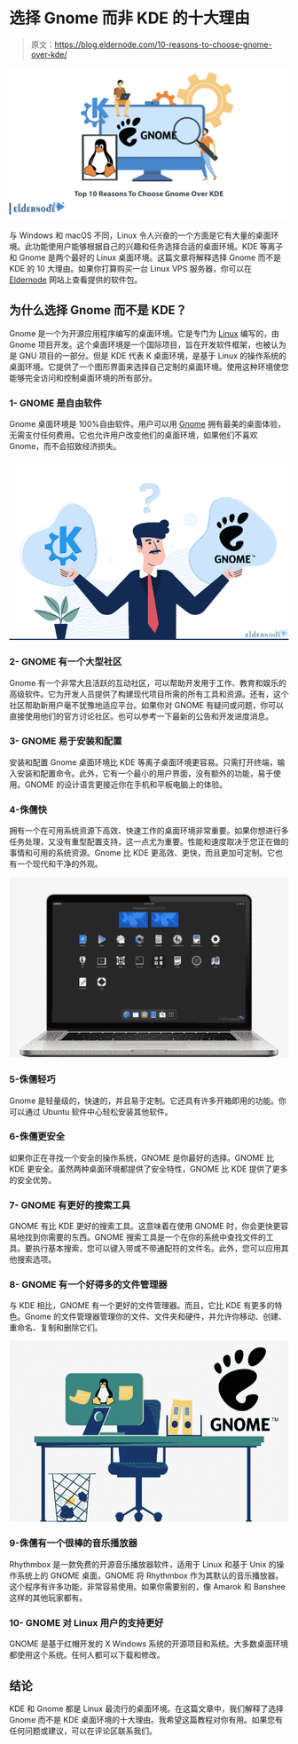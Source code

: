 # 选择 Gnome 而非 KDE 的十大理由

> 原文：<https://blog.eldernode.com/10-reasons-to-choose-gnome-over-kde/>

![Top 10 Reasons To Choose Gnome Over KDE](img/2a794c85f379f3018826353ebd6517a0.png)

与 Windows 和 macOS 不同，Linux 令人兴奋的一个方面是它有大量的桌面环境。此功能使用户能够根据自己的兴趣和任务选择合适的桌面环境。KDE 等离子和 Gnome 是两个最好的 Linux 桌面环境。这篇文章将解释选择 Gnome 而不是 KDE 的 10 大理由。如果你打算购买一台 Linux VPS 服务器，你可以在 [Eldernode](https://eldernode.com/) 网站上查看提供的软件包。

## **为什么选择 Gnome 而不是 KDE？**

Gnome 是一个为开源应用程序编写的桌面环境。它是专门为 [Linux](https://blog.eldernode.com/tag/linux/) 编写的，由 Gnome 项目开发。这个桌面环境是一个国际项目，旨在开发软件框架，也被认为是 GNU 项目的一部分。但是 KDE 代表 K 桌面环境，是基于 Linux 的操作系统的桌面环境。它提供了一个图形界面来选择自己定制的桌面环境。使用这种环境使您能够完全访问和控制桌面环境的所有部分。

### **1- GNOME 是自由软件**

Gnome 桌面环境是 100%自由软件。用户可以用 [Gnome](https://blog.eldernode.com/install-gnome-environment-on-debian-8/) 拥有最美的桌面体验，无需支付任何费用。它也允许用户改变他们的桌面环境，如果他们不喜欢 Gnome，而不会招致经济损失。

![Gnome-or-KDE-](img/80ebe6c9e1073a385159ffc3eab2fef6.png)

### **2- GNOME 有一个大型社区**

Gnome 有一个非常大且活跃的互动社区，可以帮助开发用于工作、教育和娱乐的高级软件。它为开发人员提供了构建现代项目所需的所有工具和资源。还有，这个社区帮助新用户毫不犹豫地适应平台。如果你对 GNOME 有疑问或问题，你可以直接使用他们的官方讨论社区。也可以参考一下最新的公告和开发进度消息。

### **3- GNOME 易于安装和配置**

安装和配置 Gnome 桌面环境比 KDE 等离子桌面环境更容易。只需打开终端，输入安装和配置命令。此外，它有一个最小的用户界面，没有额外的功能，易于使用。GNOME 的设计语言更接近你在手机和平板电脑上的体验。

### **4-侏儒快**

拥有一个在可用系统资源下高效、快速工作的桌面环境非常重要。如果你想进行多任务处理，又没有重型配置支持，这一点尤为重要。性能和速度取决于您正在做的事情和可用的系统资源。Gnome 比 KDE 更高效、更快，而且更加可定制。它也有一个现代和干净的外观。

![Gnome-interface](img/b75842a99a5835b133acf6d31771739a.png)

### **5-侏儒轻巧**

Gnome 是轻量级的，快速的，并且易于定制。它还具有许多开箱即用的功能。你可以通过 Ubuntu 软件中心轻松安装其他软件。

### **6-侏儒更安全**

如果你正在寻找一个安全的操作系统，GNOME 是你最好的选择。GNOME 比 KDE 更安全。虽然两种桌面环境都提供了安全特性，GNOME 比 KDE 提供了更多的安全优势。

### **7- GNOME 有更好的搜索工具**

GNOME 有比 KDE 更好的搜索工具。这意味着在使用 GNOME 时，你会更快更容易地找到你需要的东西。GNOME 搜索工具是一个在你的系统中查找文件的工具。要执行基本搜索，您可以键入带或不带通配符的文件名。此外，您可以应用其他搜索选项。

### **8- GNOME 有一个好得多的文件管理器**

与 KDE 相比，GNOME 有一个更好的文件管理器。而且，它比 KDE 有更多的特色。Gnome 的文件管理器管理你的文件、文件夹和硬件，并允许你移动、创建、重命名、复制和删除它们。

![Gnome-desktop-environment](img/cc290386a68bfccc70ef24944143a344.png)

### **9-侏儒有一个很棒的音乐播放器**

Rhythmbox 是一款免费的开源音乐播放器软件，适用于 Linux 和基于 Unix 的操作系统上的 GNOME 桌面，GNOME 将 Rhythmbox 作为其默认的音乐播放器。这个程序有许多功能，非常容易使用。如果你需要别的，像 Amarok 和 Banshee 这样的其他玩家都有。

### **10- GNOME 对 Linux 用户的支持更好**

GNOME 是基于红帽开发的 X Windows 系统的开源项目和系统。大多数桌面环境都使用这个系统。任何人都可以下载和修改。

## 结论

KDE 和 Gnome 都是 Linux 最流行的桌面环境。在这篇文章中，我们解释了选择 Gnome 而不是 KDE 桌面环境的十大理由。我希望这篇教程对你有用。如果您有任何问题或建议，可以在评论区联系我们。